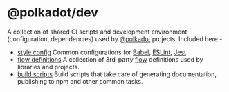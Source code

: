 # @polkadot/dev

A collection of shared CI scripts and development environment (configuration, dependencies) used by [@polkadot](https://polkadot.js.org) projects. Included here -

- [style config](config/) Common configurations for [Babel](https://babeljs.io/), [ESLint](https://eslint.org/), [Jest](https://facebook.github.io/jest/).
- [flow definitions](flow-typed/) A collection of 3rd-party [flow](https://flow.org/) definitions used by libraries and projects.
- [build scripts](scripts/) Build scripts that take care of generating documentation, publishing to npm and other common tasks.
